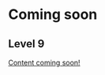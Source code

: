 # Coming soon
## Level 9
[Content coming soon!](https://youtu.be/7WdkPwJTnQk "Congrats! You've found an easter egg. :-)")
